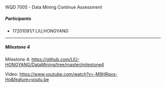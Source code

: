 WQD 7005 - Data Mining Continue Assessment



##### Participants



- 17201091/1 LIU,HONGYANG

  


___



##### Milestone 4



Milestone 4: https://github.com/LIU-HONGYANG/DataMining/tree/master/milestone4



Video:  https://www.youtube.com/watch?v=-M9HRqvs-Ho&feature=youtu.be











